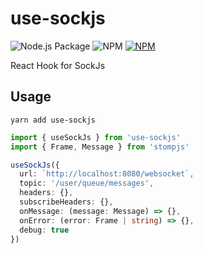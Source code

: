 # use-sockjs

![Node.js Package](https://github.com/darrenfang/use-sockjs/workflows/Node.js%20Package/badge.svg)
![NPM](https://img.shields.io/npm/l/use-sockjs)
[![NPM](https://img.shields.io/npm/v/use-sockjs)](https://www.npmjs.com/package/use-sockjs)

React Hook for SockJs

## Usage

```shell
yarn add use-sockjs
```

```typescript
import { useSockJs } from 'use-sockjs'
import { Frame, Message } from 'stompjs'

useSockJs({
  url: `http://localhost:8080/websocket`,
  topic: '/user/queue/messages',
  headers: {},
  subscribeHeaders: {},
  onMessage: (message: Message) => {},
  onError: (error: Frame | string) => {},
  debug: true
})
```
